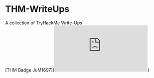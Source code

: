 # THM-WriteUps
A collection of TryHackMe Write-Ups  
[THM Badge JuM1697](<iframe src="https://tryhackme.com/api/v2/badges/public-profile?userPublicId=2186747" style='border:none;'></iframe>)